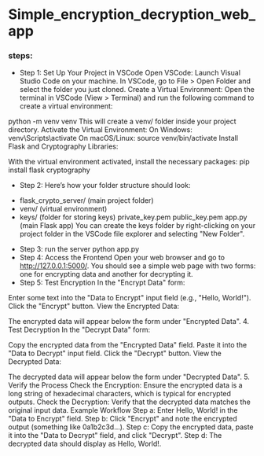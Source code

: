 # Simple_encryption_decryption_web_app
### steps:

- Step 1: Set Up Your Project in VSCode
Open VSCode:
Launch Visual Studio Code on your machine.
In VSCode, go to File > Open Folder and select the folder you just cloned.
Create a Virtual Environment:
Open the terminal in VSCode (View > Terminal) and run the following command to create a virtual environment:

python -m venv venv
This will create a venv/ folder inside your project directory.
Activate the Virtual Environment:
On Windows:
venv\Scripts\activate
On macOS/Linux:
source venv/bin/activate
Install Flask and Cryptography Libraries:

With the virtual environment activated, install the necessary packages:
pip install flask cryptography
- Step 2: 
Here’s how your folder structure should look:

* flask_crypto_server/ (main project folder)
* venv/ (virtual environment)
* keys/ (folder for storing keys)
private_key.pem
public_key.pem
app.py (main Flask app)
You can create the keys folder by right-clicking on your project folder in the VSCode file explorer and selecting "New Folder".

- Step 3: run  the server
  python app.py
- Step 4: Access the Frontend
Open your web browser and go to http://127.0.0.1:5000/.
You should see a simple web page with two forms: one for encrypting data and another for decrypting it.
- Step 5: Test Encryption
In the "Encrypt Data" form:

Enter some text into the "Data to Encrypt" input field (e.g., "Hello, World!").
Click the "Encrypt" button.
View the Encrypted Data:

The encrypted data will appear below the form under "Encrypted Data".
4. Test Decryption
In the "Decrypt Data" form:

Copy the encrypted data from the "Encrypted Data" field.
Paste it into the "Data to Decrypt" input field.
Click the "Decrypt" button.
View the Decrypted Data:

The decrypted data will appear below the form under "Decrypted Data".
5. Verify the Process
Check the Encryption: Ensure the encrypted data is a long string of hexadecimal characters, which is typical for encrypted outputs.
Check the Decryption: Verify that the decrypted data matches the original input data.
Example Workflow
Step a: Enter Hello, World! in the "Data to Encrypt" field.
Step b: Click "Encrypt" and note the encrypted output (something like 0a1b2c3d...).
Step c: Copy the encrypted data, paste it into the "Data to Decrypt" field, and click "Decrypt".
Step d: The decrypted data should display as Hello, World!.
